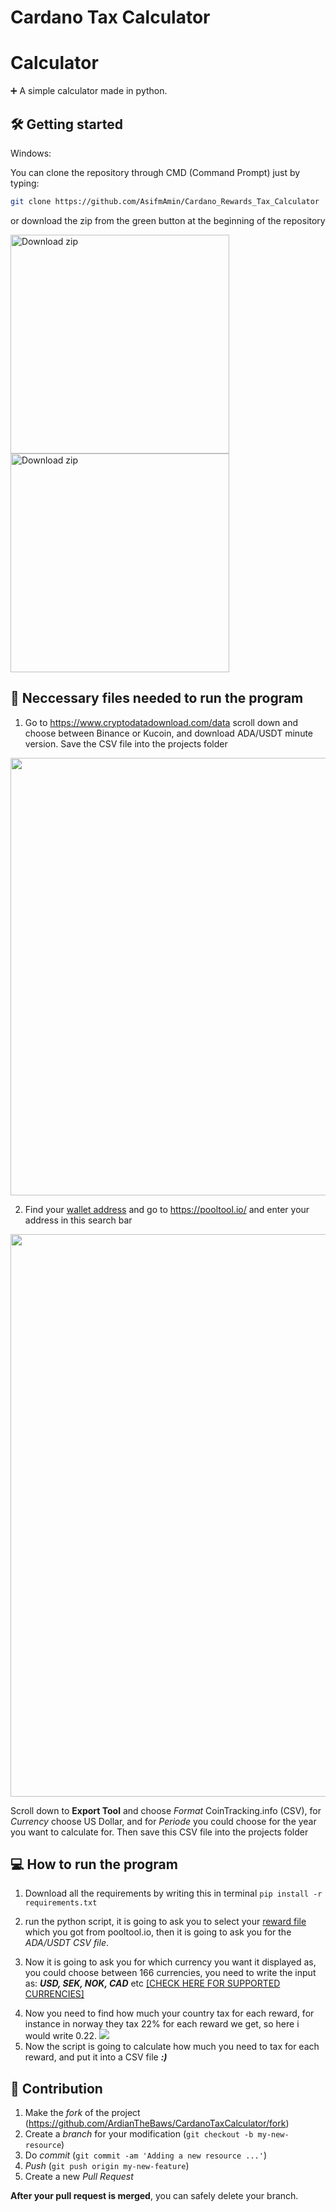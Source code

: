 # Cardano Tax Calculator



# Calculator

➕ A simple calculator made in python.



## 🛠 Getting started

Windows:

You can clone the repository through CMD (Command Prompt) just by typing:

```sh
git clone https://github.com/AsifmAmin/Cardano_Rewards_Tax_Calculator
```

or download the zip from the green button at the beginning of the repository

<img src="https://i.imgur.com/M2YvvGp.png" alt="Download zip" border="0" width="350">

<img src="https://imgur.com/a/0NCCBUj.png" alt="Download zip" border="0" width="350">

## 📄 Neccessary files needed to run the program

1. Go to <https://www.cryptodatadownload.com/data> scroll down and choose between Binance or Kucoin,
and download ADA/USDT minute version. Save the CSV file into the projects folder

<img src="https://i.imgur.com/zQNW5NS.gif"  border="0" width="700">   
   
   <br>
   
2. Find your <a href="https://i.imgur.com/ZKrUdyX.png">wallet address</a> and go to <https://pooltool.io/> and enter your address in this search bar<br>

<img src="https://i.imgur.com/JfsJL2V.gif"  border="0" width="900">

Scroll down to **Export Tool** and choose *Format* CoinTracking.info (CSV), for *Currency* choose US Dollar,
and for *Periode* you could choose for the year you want to calculate for. Then save this CSV file into the 
projects folder 

## 💻 How to run the program 

1. Download all the requirements by writing this in terminal ``` pip install -r requirements.txt ```

2. run the python script, it is going to ask you to select your <a href="https://i.imgur.com/t9TOofh.png"> reward file</a>
which you got from pooltool.io, then it is going to ask you for the *ADA/USDT CSV file*.

3. Now it is going to ask you for
which currency you want it displayed as, you could choose between 166 currencies, you need to write the input as: ***USD, SEK, NOK, CAD*** etc
   <a href="https://github.com/fawazahmed0/currency-api/blob/1/latest/currencies.json">[CHECK HERE FOR SUPPORTED CURRENCIES]    
</a> 

4. Now you need to find how much your country tax for each reward, for instance in norway they tax 22% for each reward we get, 
so here i would write 0.22. 
   ![](https://i.imgur.com/UQEeG57.png)
5. Now the script is going to calculate how much you need to tax for each reward, and put it into a CSV file ***:)*** 

## 🚀 Contribution

1. Make the _fork_ of the project (<https://github.com/ArdianTheBaws/CardanoTaxCalculator/fork>)
2. Create a _branch_ for your modification (`git checkout -b my-new-resource`)
3. Do _commit_ (`git commit -am 'Adding a new resource ...'`)
4. _Push_ (`git push origin my-new-feature`)
5. Create a new _Pull Request_

**After your pull request is merged**, you can safely delete your branch.
